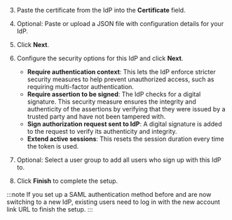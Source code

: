 3. Paste the certificate from the IdP into the **Certificate** field.
4. Optional: Paste or upload a JSON file with configuration details
   for your IdP.
5. Click **Next**.
6. Configure the security options for this IdP and click **Next**.
    -   **Require authentication context**: This lets the IdP enforce
        stricter security measures to help prevent unauthorized access,
        such as requiring multi-factor authentication.
    -   **Require assertion to be signed**: The IdP checks for a digital
        signature. This security measure ensures the integrity and
        authenticity of the assertions by verifying that they were
        issued by a trusted party and have not been tampered with.
    -   **Sign authorization request sent to IdP**: A digital signature is
        added to the request to verify its authenticity and integrity.
    -   **Extend active sessions**: This resets the session duration every time the token
        is used.
7. Optional: Select a user group to add all users who sign up with this IdP to.

8. Click **Finish** to complete the setup.

:::note
If you set up a SAML authentication method before and are now switching
to a new IdP, existing users need to log in with the new account link
URL to finish the setup.
:::
